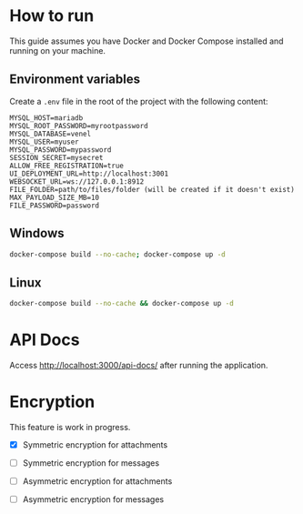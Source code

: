 # How to run

This guide assumes you have Docker and Docker Compose installed and running on your machine.

## Environment variables

Create a `.env` file in the root of the project with the following content:
```apacheconf
MYSQL_HOST=mariadb
MYSQL_ROOT_PASSWORD=myrootpassword
MYSQL_DATABASE=venel
MYSQL_USER=myuser
MYSQL_PASSWORD=mypassword
SESSION_SECRET=mysecret
ALLOW_FREE_REGISTRATION=true
UI_DEPLOYMENT_URL=http://localhost:3001
WEBSOCKET_URL=ws://127.0.0.1:8912
FILE_FOLDER=path/to/files/folder (will be created if it doesn't exist)
MAX_PAYLOAD_SIZE_MB=10
FILE_PASSWORD=password
```

## Windows

```bash
docker-compose build --no-cache; docker-compose up -d
```

## Linux

```bash
docker-compose build --no-cache && docker-compose up -d
```

# API Docs

Access [http://localhost:3000/api-docs/](http://localhost:3000/api-docs/) after running the application.

# Encryption

This feature is work in progress.

- [x] Symmetric encryption for attachments

- [ ] Symmetric encryption for messages

- [ ] Asymmetric encryption for attachments

- [ ] Asymmetric encryption for messages